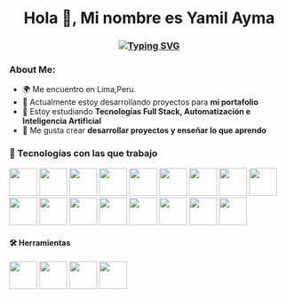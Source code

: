 <h1 align="center"> Hola 👋, Mi nombre es Yamil Ayma </h1>


<h3 align="center">

  [![Typing SVG](https://readme-typing-svg.demolab.com?font=Fira+Code&duration=4000&pause=1000&color=F7EE5D&center=true&vCenter=true&width=435&lines=Software+Engineering+Student;I+like+programming+in+Python;I+love+rabbits+%F0%9F%90%B0%E2%9D%A4)](https://git.io/typing-svg)
  
</h3>

### About Me:
* 🌍 Me encuentro en Lima,Peru.
* 🔭 Actualmente estoy desarrollando proyectos para **mi portafolio**
* 🌱 Estoy estudiando **Tecnologías Full Stack, Automatización e Inteligencia Artificial**
* 💫 Me gusta crear **desarrollar proyectos y enseñar lo que aprendo**


<h3 align="left">🚀 Tecnologías con las que trabajo</h3>
<p align="left"> 
  <img src="https://cdn.jsdelivr.net/gh/devicons/devicon@latest/icons/python/python-original.svg" height="50"/>
  <img src="https://cdn.jsdelivr.net/gh/devicons/devicon@latest/icons/csharp/csharp-original.svg" height="50"/>
  <img src="https://cdn.jsdelivr.net/gh/devicons/devicon@latest/icons/java/java-original.svg" height="50"/>
  <img src="https://cdn.jsdelivr.net/gh/devicons/devicon@latest/icons/javascript/javascript-original.svg" height="50" />
  <img src="https://cdn.jsdelivr.net/gh/devicons/devicon@latest/icons/typescript/typescript-original.svg" height="50"/>
  <img src="https://cdn.jsdelivr.net/gh/devicons/devicon@latest/icons/nodejs/nodejs-original.svg" height="50"/>
  <img src="https://cdn.jsdelivr.net/gh/devicons/devicon@latest/icons/php/php-original.svg" height="50"/>
  <img src="https://cdn.jsdelivr.net/gh/devicons/devicon@latest/icons/prisma/prisma-original.svg" height="50"/>
  <img src="https://cdn.jsdelivr.net/gh/devicons/devicon@latest/icons/markdown/markdown-original.svg" height="50"/>


  <img src="https://cdn.jsdelivr.net/gh/devicons/devicon@latest/icons/flask/flask-original.svg" height="50"/>
  <img src="https://cdn.jsdelivr.net/gh/devicons/devicon@latest/icons/sqlite/sqlite-original.svg" height="50"/>
  <img src="https://cdn.jsdelivr.net/gh/devicons/devicon@latest/icons/html5/html5-original.svg" height="50"/>
  <img src="https://cdn.jsdelivr.net/gh/devicons/devicon@latest/icons/css3/css3-original.svg" height="50"/>
  <img src="https://cdn.jsdelivr.net/gh/devicons/devicon@latest/icons/tailwindcss/tailwindcss-original-wordmark.svg" height="50"/>
  <img src="https://cdn.jsdelivr.net/gh/devicons/devicon@latest/icons/bootstrap/bootstrap-original.svg" height="50"/>
  <img src="https://cdn.jsdelivr.net/gh/devicons/devicon@latest/icons/react/react-original-wordmark.svg" height="50"/>
  <img src="https://cdn.jsdelivr.net/gh/devicons/devicon@latest/icons/nextjs/nextjs-original.svg" height="50"/>

</p>

<h4 align="left">🛠️ Herramientas</h4>
<p align="left">
  <img src="https://cdn.jsdelivr.net/gh/devicons/devicon@latest/icons/canva/canva-original.svg" height="50"/>
  <img src="https://cdn.jsdelivr.net/gh/devicons/devicon@latest/icons/figma/figma-original.svg" height="50" />
  <img src="https://cdn.jsdelivr.net/gh/devicons/devicon@latest/icons/netlify/netlify-original.svg" height="50"/>
  <img src="https://cdn.jsdelivr.net/gh/devicons/devicon@latest/icons/git/git-original.svg" height="50"/>

</p>


